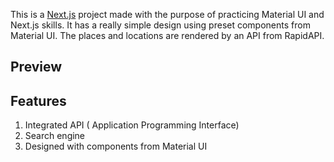 This is a [Next.js](https://nextjs.org/) project made with the purpose of practicing Material UI and Next.js skills.
It has a really simple design using preset components from Material UI. The places and locations are rendered by an API from RapidAPI.
## Preview


## Features 

1. Integrated API ( Application Programming Interface) 
2. Search engine
3. Designed with components from Material UI
